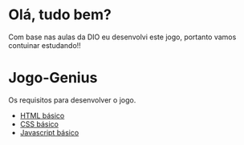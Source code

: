 # Olá, tudo bem? 

Com base nas aulas da DIO eu desenvolvi este jogo, portanto vamos contuinar estudando!!

# Jogo-Genius

Os requisitos para desenvolver o jogo.

* [HTML básico](https://www.w3schools.com/html/)
* [CSS básico](https://developer.mozilla.org/pt-BR/docs/Web/CSS)
* [Javascript básico](https://developer.mozilla.org/pt-BR/docs/Web/JavaScript)
 




